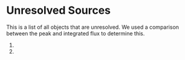 # Unresolved Sources


This is a list of all objects that are unresolved. We used a comparison between the peak and integrated flux to determine this.

1. 
2. 
